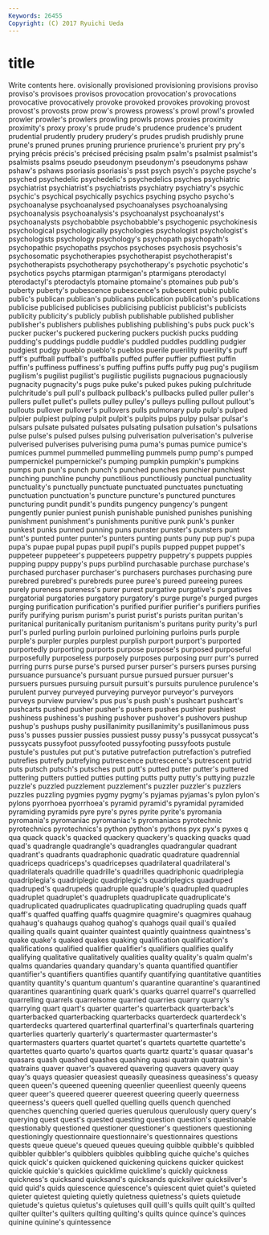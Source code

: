 ```yaml
---
Keywords: 26455 
Copyright: (C) 2017 Ryuichi Ueda
---
```


# title

Write contents here.
ovisionally provisioned provisioning provisions proviso
proviso's provisoes provisos provocation provocation's provocations provocative provocatively provoke provoked
provokes provoking provost provost's provosts prow prow's prowess prowess's prowl
prowl's prowled prowler prowler's prowlers prowling prowls prows proxies proximity
proximity's proxy proxy's prude prude's prudence prudence's prudent prudential prudently
prudery prudery's prudes prudish prudishly prune prune's pruned prunes pruning
prurience prurience's prurient pry pry's prying précis précis's précised précising
psalm psalm's psalmist psalmist's psalmists psalms pseudo pseudonym pseudonym's pseudonyms
pshaw pshaw's pshaws psoriasis psoriasis's psst psych psych's psyche psyche's
psyched psychedelic psychedelic's psychedelics psyches psychiatric psychiatrist psychiatrist's psychiatrists psychiatry
psychiatry's psychic psychic's psychical psychically psychics psyching psycho psycho's psychoanalyse
psychoanalysed psychoanalyses psychoanalysing psychoanalysis psychoanalysis's psychoanalyst psychoanalyst's psychoanalysts psychobabble psychobabble's
psychogenic psychokinesis psychological psychologically psychologies psychologist psychologist's psychologists psychology psychology's
psychopath psychopath's psychopathic psychopaths psychos psychoses psychosis psychosis's psychosomatic psychotherapies
psychotherapist psychotherapist's psychotherapists psychotherapy psychotherapy's psychotic psychotic's psychotics psychs ptarmigan
ptarmigan's ptarmigans pterodactyl pterodactyl's pterodactyls ptomaine ptomaine's ptomaines pub pub's
puberty puberty's pubescence pubescence's pubescent pubic public public's publican publican's
publicans publication publication's publications publicise publicised publicises publicising publicist publicist's
publicists publicity publicity's publicly publish publishable published publisher publisher's publishers
publishes publishing publishing's pubs puck puck's pucker pucker's puckered puckering
puckers puckish pucks pudding pudding's puddings puddle puddle's puddled puddles
puddling pudgier pudgiest pudgy pueblo pueblo's pueblos puerile puerility puerility's
puff puff's puffball puffball's puffballs puffed puffer puffier puffiest puffin
puffin's puffiness puffiness's puffing puffins puffs puffy pug pug's pugilism
pugilism's pugilist pugilist's pugilistic pugilists pugnacious pugnaciously pugnacity pugnacity's pugs
puke puke's puked pukes puking pulchritude pulchritude's pull pull's pullback
pullback's pullbacks pulled puller puller's pullers pullet pullet's pullets pulley
pulley's pulleys pulling pullout pullout's pullouts pullover pullover's pullovers pulls
pulmonary pulp pulp's pulped pulpier pulpiest pulping pulpit pulpit's pulpits
pulps pulpy pulsar pulsar's pulsars pulsate pulsated pulsates pulsating pulsation
pulsation's pulsations pulse pulse's pulsed pulses pulsing pulverisation pulverisation's pulverise
pulverised pulverises pulverising puma puma's pumas pumice pumice's pumices pummel
pummelled pummelling pummels pump pump's pumped pumpernickel pumpernickel's pumping pumpkin
pumpkin's pumpkins pumps pun pun's punch punch's punched punches punchier
punchiest punching punchline punchy punctilious punctiliously punctual punctuality punctuality's punctually
punctuate punctuated punctuates punctuating punctuation punctuation's puncture puncture's punctured punctures
puncturing pundit pundit's pundits pungency pungency's pungent pungently punier puniest
punish punishable punished punishes punishing punishment punishment's punishments punitive punk
punk's punker punkest punks punned punning puns punster punster's punsters
punt punt's punted punter punter's punters punting punts puny pup
pup's pupa pupa's pupae pupal pupas pupil pupil's pupils pupped
puppet puppet's puppeteer puppeteer's puppeteers puppetry puppetry's puppets puppies pupping
puppy puppy's pups purblind purchasable purchase purchase's purchased purchaser purchaser's
purchasers purchases purchasing pure purebred purebred's purebreds puree puree's pureed
pureeing purees purely pureness pureness's purer purest purgative purgative's purgatives
purgatorial purgatories purgatory purgatory's purge purge's purged purges purging purification
purification's purified purifier purifier's purifiers purifies purify purifying purism purism's
purist purist's purists puritan puritan's puritanical puritanically puritanism puritanism's puritans
purity purity's purl purl's purled purling purloin purloined purloining purloins
purls purple purple's purpler purples purplest purplish purport purport's purported
purportedly purporting purports purpose purpose's purposed purposeful purposefully purposeless purposely
purposes purposing purr purr's purred purring purrs purse purse's pursed
purser purser's pursers purses pursing pursuance pursuance's pursuant pursue pursued
pursuer pursuer's pursuers pursues pursuing pursuit pursuit's pursuits purulence purulence's
purulent purvey purveyed purveying purveyor purveyor's purveyors purveys purview purview's
pus pus's push push's pushcart pushcart's pushcarts pushed pusher pusher's
pushers pushes pushier pushiest pushiness pushiness's pushing pushover pushover's pushovers
pushup pushup's pushups pushy pusillanimity pusillanimity's pusillanimous puss puss's pusses
pussier pussies pussiest pussy pussy's pussycat pussycat's pussycats pussyfoot pussyfooted
pussyfooting pussyfoots pustule pustule's pustules put put's putative putrefaction putrefaction's
putrefied putrefies putrefy putrefying putrescence putrescence's putrescent putrid puts putsch
putsch's putsches putt putt's putted putter putter's puttered puttering putters
puttied putties putting putts putty putty's puttying puzzle puzzle's puzzled
puzzlement puzzlement's puzzler puzzler's puzzlers puzzles puzzling pygmies pygmy pygmy's
pyjamas pyjamas's pylon pylon's pylons pyorrhoea pyorrhoea's pyramid pyramid's pyramidal
pyramided pyramiding pyramids pyre pyre's pyres pyrite pyrite's pyromania pyromania's
pyromaniac pyromaniac's pyromaniacs pyrotechnic pyrotechnics pyrotechnics's python python's pythons pyx
pyx's pyxes q qua quack quack's quacked quackery quackery's quacking
quacks quad quad's quadrangle quadrangle's quadrangles quadrangular quadrant quadrant's quadrants
quadraphonic quadratic quadrature quadrennial quadriceps quadriceps's quadricepses quadrilateral quadrilateral's quadrilaterals
quadrille quadrille's quadrilles quadriphonic quadriplegia quadriplegia's quadriplegic quadriplegic's quadriplegics quadruped
quadruped's quadrupeds quadruple quadruple's quadrupled quadruples quadruplet quadruplet's quadruplets quadruplicate
quadruplicate's quadruplicated quadruplicates quadruplicating quadrupling quads quaff quaff's quaffed quaffing
quaffs quagmire quagmire's quagmires quahaug quahaug's quahaugs quahog quahog's quahogs
quail quail's quailed quailing quails quaint quainter quaintest quaintly quaintness
quaintness's quake quake's quaked quakes quaking qualification qualification's qualifications qualified
qualifier qualifier's qualifiers qualifies qualify qualifying qualitative qualitatively qualities quality
quality's qualm qualm's qualms quandaries quandary quandary's quanta quantified quantifier
quantifier's quantifiers quantifies quantify quantifying quantitative quantities quantity quantity's quantum
quantum's quarantine quarantine's quarantined quarantines quarantining quark quark's quarks quarrel
quarrel's quarrelled quarrelling quarrels quarrelsome quarried quarries quarry quarry's quarrying
quart quart's quarter quarter's quarterback quarterback's quarterbacked quarterbacking quarterbacks quarterdeck
quarterdeck's quarterdecks quartered quarterfinal quarterfinal's quarterfinals quartering quarterlies quarterly quarterly's
quartermaster quartermaster's quartermasters quarters quartet quartet's quartets quartette quartette's quartettes
quarto quarto's quartos quarts quartz quartz's quasar quasar's quasars quash
quashed quashes quashing quasi quatrain quatrain's quatrains quaver quaver's quavered
quavering quavers quavery quay quay's quays queasier queasiest queasily queasiness
queasiness's queasy queen queen's queened queening queenlier queenliest queenly queens
queer queer's queered queerer queerest queering queerly queerness queerness's queers
quell quelled quelling quells quench quenched quenches quenching queried queries
querulous querulously query query's querying quest quest's quested questing question
question's questionable questionably questioned questioner questioner's questioners questioning questioningly questionnaire
questionnaire's questionnaires questions quests queue queue's queued queues queuing quibble
quibble's quibbled quibbler quibbler's quibblers quibbles quibbling quiche quiche's quiches
quick quick's quicken quickened quickening quickens quicker quickest quickie quickie's
quickies quicklime quicklime's quickly quickness quickness's quicksand quicksand's quicksands quicksilver
quicksilver's quid quid's quids quiescence quiescence's quiescent quiet quiet's quieted
quieter quietest quieting quietly quietness quietness's quiets quietude quietude's quietus
quietus's quietuses quill quill's quills quilt quilt's quilted quilter quilter's
quilters quilting quilting's quilts quince quince's quinces quinine quinine's quintessence
